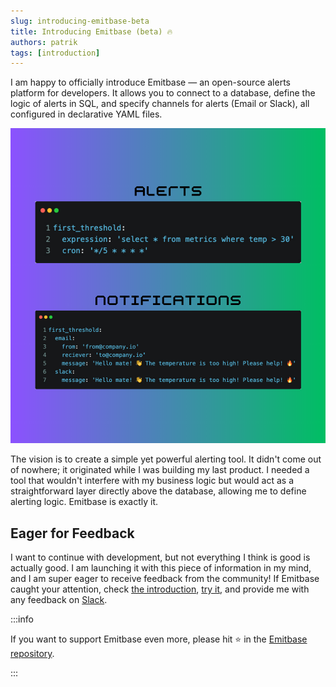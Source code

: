 ```yaml
---
slug: introducing-emitbase-beta
title: Introducing Emitbase (beta) 🔥
authors: patrik
tags: [introduction]
---
```


I am happy to officially introduce Emitbase — an open-source alerts platform for developers. It allows you to connect to a database, define the logic of alerts in SQL, and specify channels for alerts (Email or Slack), all configured in declarative YAML files.

<div style={{textAlign: 'center'}}>

![Emitbase declarative files](./emitbase_intro.png)

</div>

The vision is to create a simple yet powerful alerting tool. It didn't come out of nowhere; it originated while I was building my last product. I needed a tool that wouldn't interfere with my business logic but would act as a straightforward layer directly above the database, allowing me to define alerting logic. Emitbase is exactly it.

## Eager for Feedback

I want to continue with development, but not everything I think is good is actually good. I am launching it with this piece of information in my mind, and I am super eager to receive feedback from the community! If Emitbase caught your attention, check [the introduction](https://emitbase.github.io/emitbase-website/docs/introduction), [try it](https://emitbase.github.io/emitbase-website/docs/getting-started), and provide me with any feedback on [Slack](https://emitbase.github.io/emitbase-website/docs/community/slack).

:::info

If you want to support Emitbase even more, please hit ⭐️ in the [Emitbase repository](https://github.com/emitbase/emitbase-core).

:::
